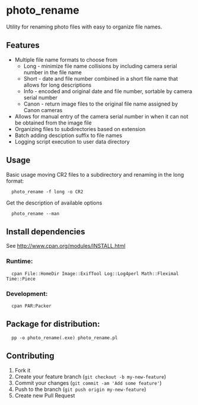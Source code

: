 # photo_rename

Utility for renaming photo files with easy to organize file names.

## Features

 * Multiple file name formats to choose from
   * Long  - minimize file name collisions by including camera serial number in the file name
   * Short - date and file number combined in a short file name that allows for long descriptions
   * Info  - encoded and original date and file number, sortable by camera serial number
   * Canon - return image files to the original file name assigned by Canon cameras
 * Allows for manual entry of the camera serial number in when it can not be obtained from the image file
 * Organizing files to subdirectories based on extension
 * Batch adding desciption suffix to file names
 * Logging script execution to user data directory

## Usage

Basic usage moving CR2 files to a subdirectory and renaming in the long format:

      photo_rename -f long -o CR2


Get the description of available options

      photo_rename --man



## Install dependencies

   See http://www.cpan.org/modules/INSTALL.html

### Runtime:

      cpan File::HomeDir Image::ExifTool Log::Log4perl Math::Fleximal Time::Piece

### Development:

      cpan PAR:Packer


## Package for distribution:

      pp -o photo_rename(.exe) photo_rename.pl

## Contributing

1. Fork it
2. Create your feature branch (`git checkout -b my-new-feature`)
3. Commit your changes (`git commit -am 'Add some feature'`)
4. Push to the branch (`git push origin my-new-feature`)
5. Create new Pull Request


